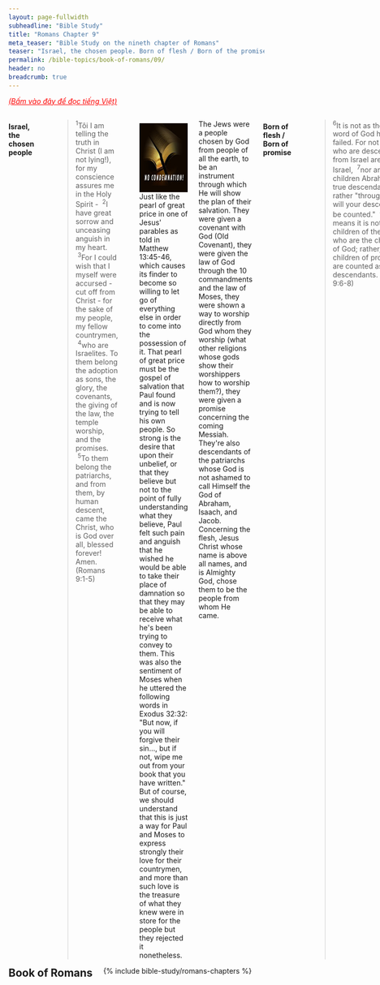 ```yaml
---
layout: page-fullwidth
subheadline: "Bible Study"
title: "Romans Chapter 9"
meta_teaser: "Bible Study on the nineth chapter of Romans"
teaser: "Israel, the chosen people. Born of flesh / Born of the promise. The sovereignty of God through Jacob and Esau. The sovereignty of God through Pharaoh. The sovereignty of God shown through the clay and the potter illustration. God's sovereign choice in wrath or mercy. Many are chosen but few are saved. God's righteousness is only available through faith."
permalink: /bible-topics/book-of-romans/09/
header: no
breadcrumb: true
---
```

<!--more-->
<p style="font-style: italic;"><a style="color: #ff0000;" href="{{ site.projectname }}/hoc-kinh-thanh/sach-ro-ma/09/">(Bấm vào đây để đọc tiếng Việt)</a></p>
<div class="row">
<div class="medium-8 columns">

<!-- MAIN TEXT -->
<h4 abp="1953"><strong>Israel, the chosen people</strong></h4>
<p style="text-align: left;" abp="1960"><strong></strong><blockquote><sup abp="1961">1</sup>Tôi&nbsp;I am telling the truth in Christ (I am not lying!), for my conscience assures me in the Holy Spirit - &nbsp;<sup>2</sup>I have great sorrow and unceasing anguish in my heart. &nbsp;<sup>3</sup>For I could wish that I myself were accursed - cut off from Christ - for the sake of my people, my fellow countrymen, &nbsp;<sup>4</sup>who are Israelites. To them belong the adoption as sons, the glory, the covenants, the giving of the law, the temple worship, and the promises. &nbsp;<sup>5</sup>To them belong the patriarchs, and from them, by human descent, came the Christ, who is God over all, blessed forever! Amen. (Romans 9:1-5) </blockquote></p>
<div>
<p>
<img alt src="/images/no-condemnation.jpg" style="border: 0px none; margin: 7px 15px 0px 0px; max-width: 100%; height: 136px; padding: 0px; float: left;">
<p style="text-align: left;" abp="1968">Just like the pearl of great price in one of Jesus' parables as told in Matthew 13:45-46, which causes its finder to become so willing to let go of everything else in order to come into the possession of it. That pearl of great price must be the gospel of salvation that Paul found and is now trying to tell his own people. So strong is the desire that upon their unbelief, or that they believe but not to the point of fully understanding what they believe, Paul felt such pain and anguish that he wished he would be able to take their place of damnation so that they may be able to receive what he's been trying to convey to them. This was also the sentiment of Moses when he uttered the following words in Exodus 32:32: "But now, if you will forgive their sin..., but if not, wipe me out from your book that you have written." But of course, we should understand that this is just a way for Paul and Moses to express strongly their love for their countrymen, and more than such love is the treasure of what they knew were in store for the people but they rejected it nonetheless.</p>
</p>
</div>
<p style="text-align: left;" abp="1968">The Jews were a people chosen by God from people of all the earth, to be an instrument through which He will show the plan of their salvation. They were given a covenant with God (Old Covenant), they were given the law of God through the 10 commandments and the law of Moses, they were shown a way to worship directly from God whom they worship (what other religions whose gods show their worshippers how to worship them?), they were given a promise concerning the coming Messiah. They're also descendants of the patriarchs whose God is not ashamed to call Himself the God of Abraham, Isaach, and Jacob. Concerning the flesh, Jesus Christ whose name is above all names, and is Almighty God, chose them to be the people from whom He came.<br /><br /></p>
<h4 style="text-align: left;" abp="1996"><strong>Born of flesh / Born of promise</strong></h4>
<p style="text-align: left;" abp="1996"><blockquote><sup>6</sup>It is not as though the word of God had failed. For not all those who are descended from Israel are truly Israel, &nbsp;<sup>7</sup>nor are all the children Abraham's true descendants; rather "through Isaac will your descendants be counted." &nbsp;<sup>8</sup>This means it is not the children of the flesh who are the children of God; rather, the children of promise are counted as descendants.&nbsp;(Romans 9:6-8)</blockquote></p>
<p style="text-align: left;" abp="1996">If God made a promise concerning the salvation of Israel, then why some of them are not saved? Did the word of God fail? Here Paul is trying to present the principle and condition of salvation.</p>
<p style="text-align: left;" abp="1996">God gave Abraham a promise that his descendants will be as numerous as stars in the sky and as sand in the ocean. Though Abraham believed in God, he lacked patience, so he and his wife Sarah used the maid servant Hagar to bear them a child named Ismael. However when the time comes according to the plan that God had predetermined, He gave them a child named Isaac born by wife Sarah. Therefore this passage talks of the two sons of Abraham, Ismael born by human desire, and Isaac born by the promise of God. Isaac represents those that rely on nothing but Christ to achieve the righteousness of God.</p>
<p style="text-align: left;" abp="1996">To demonstrate His power, God let them wait until Abraham turned 100, while Sarah became about 90 years old, when the human flesh can no longer conceive children. Therefore the true children of God are those born by the promise. And the only means by which they receive it is through faith.&nbsp;<br /><br /></p>
<h4 style="text-align: left;" abp="1996"><strong>The sovereignty of God through Esau and Jacob</strong></h4>
<p style="text-align: left;" abp="1996"><blockquote><sup>10</sup>Not only that, but when Rebekah had conceived children by one man, our ancestor Isaac - &nbsp;<sup>11</sup>even before they were born or had done anything good or bad (so that God's purpose in election would stand, not by works but by his calling) - &nbsp;<sup>12</sup>it was said to her, "The older will serve the younger," &nbsp;<sup>13</sup>just as it is written: "Jacob I loved, but Esau I hated."&nbsp;&nbsp; <sup>14</sup>What shall we say then? Is there injustice with God? Absolutely not! &nbsp;<sup>15</sup>For he says to Moses: "I will have mercy on whom I have mercy, and I will have compassion on whom I have compassion." &nbsp;<sup>16</sup>So then, it does not depend on human desire or exertion, but on God who shows mercy. (Romans 9:10-16) </blockquote></p>
<p style="text-align: left;" abp="1996">To continue the train of thought from a preceding passage about how God makes his choices, Paul is now leading us to a situation in the Bible about Rebecca's twin birth of Jacob and Esau. The main concept is Paul's quote of the Old Testament when God said: "Jacob I loved but Esau I hated," where Paul drew a conclusion of God's sovereignty concerning salvation when he wrote in verse 16 that it does not depend on human desire or effort, but on God's mercy.&nbsp;</p>
<p style="text-align: left;" abp="1996">This has caused much doubt in the hearts of many, from the righteousness of God, to how He choose some from the world. Concerning God's righteousness, we must believe that the Lord who demands righteousness from fallen flesh, must be Himself righteous, and his choices are based on the foundation that God's wisedom is above human understanding. Concerning choices, or election, there are two issues, one is "Does God choose to save only some from the world?," and two is "Are all who are chosen also saved?" There is so much debate concerning God's choice or election, but this reminds me two situations in the Bible.&nbsp;</p>
<p style="text-align: left;" abp="1996">The first situation involves how God chose the Jews from people of the world. But not all who were chosen came to trust in Christ when he took the cross, in the same manner as not all who came from Abraham were his true descendants. The second situation involves God's salvation plan that includes all of mankind. Examples of this truth is found in verses John 3:16, 2 Peter 3:9, John 3:36, and roughly 70 other verses.</p>
<p style="text-align: left;" abp="1996">Therefore we can base on these facts in the Bible to conclude that election and salvation are two separate things. Election has to do with God's choice of Israel to be the model of His salvation plan, and to speak of God's sovereignty, while salvation involves the giving of righteousness to those who place their trust in Christ, and it is available to all of mankind, which is not what Paul is speaking of here.&nbsp;<br /><br /></p>
<h4 abp="1996" style="text-align: left;"><strong>The sovereignty of God through Pharaoh</strong></h4>
<p abp="1996" style="text-align: left;"><blockquote><sup>17</sup>For the scripture says to Pharaoh: "For this very purpose I have raised you up, that I may demonstrate my power in you, and that my name may be proclaimed in all the earth." &nbsp;<sup>18</sup>So then, God has mercy on whom he chooses to have mercy, and he hardens whom he chooses to harden. &nbsp;<sup>19</sup>You will say to me then, "Why does he still find fault? For who has ever resisted his will?"&nbsp;(Romans 9:17-19) </blockquote></p>
<p style="text-align: left;">Paul continues in the vein of thought concerning God's sovereignty, citing from Exodus when God was preparing the way to deliver His people from Egypt. &nbsp;God hardens Pharaoh's heart so much that in the face of such terrifying plagues the prideful king continued to challenge God. But it was through the hardening that God's power was demonstrated.<br />&nbsp;</p>
<h4 abp="1996" style="text-align: left;"><strong>The sovereignty of God illustrated in clay/potter relationship</strong></h4>
<p style="text-align: left;" abp="1996"><blockquote><sup>20</sup>But who indeed are you - a mere human being - to talk back to God? Does what is molded say to the molder, "Why have you made me like this?" &nbsp;<sup>21</sup>Has the potter no right to make from the same lump of clay one vessel for special use and another for ordinary use?&nbsp;(Romans 9:20-21) </blockquote></p>
<p style="text-align: left;" abp="1996">Paul gave one more example using the relationship between the clay jar and its molder to expand his argument for the sovereignty of God.</p>
<p style="text-align: left;" abp="1996">In summary, the emphasis on God's sovereignty as an essential element which cannot be separated from the truth expressing that salvation is by grace alone that Paul has used as the main goal in all letters he wrote to the churches. The sovereignty of God demands that God's salvation does not depend on human desire or exertion, but on God who shows mercy.<br /><br /></p>
<h4 style="text-align: left;" abp="1996"><strong>The sovereignty of God in expressing wrath or mercy</strong></h4>
<p style="text-align: left;" abp="1996"><blockquote><sup>22</sup>But what if God, willing to demonstrate his wrath and to make known his power, has endured with much patience the objects of wrath prepared for destruction? &nbsp;<sup>23</sup>And what if he is willing to make known the wealth of his glory on the objects of mercy that he has prepared beforehand for glory - &nbsp;<sup>24</sup>even us, whom he has called, not only from the Jews but also from the Gentiles? &nbsp;<sup>25</sup>As he also says in Hosea: "I will call those who were not my people, 'My people,' and I will call her who was unloved, 'My beloved.'" <sup>26</sup>"And in the very place where it was said to them, 'You are not my people,' there they will be called 'sons of the living God.'" (Romans 9:22:26) </blockquote></p>
<p style="text-align: left;" abp="1996">This passage continues the line of thought on verse 18, in which God is sovereign in hardening the heart, or showing mercy, to a certain person or nation. It is this truth of God's sovereignty that cannot help but confirm the accompanying truth of salvation by grace, and through faith alone.&nbsp;</p>
<h4 style="text-align: left;" abp="1996"><br />
<strong>Many are called but not all are saved</strong></h4>
<p style="text-align: left;" abp="1996"><blockquote><sup>27</sup>And Isaiah cries out on behalf of Israel, "Though the number of the children of Israel are as the sand of the sea, only the remnant will be saved, &nbsp;<sup>28</sup>for the Lord will execute his sentence on the earth completely and quickly." &nbsp;<sup>29</sup>Just as Isaiah predicted, "If the Lord of armies had not left us descendants, we would have become like Sodom, and we would have resembled Gomorrah."&nbsp;(Romans 9:27-29)</blockquote></p>
<p style="text-align: left;" abp="1996">This passage shows us more clearly the difference between "election" and "salvation." The entire nation of Israel was chosen, or elected, but only a part of them is saved. God chose them to be an instrument through which He brings about the salvation plan for the whole world. But why were only some of them saved? Verse 32 explains the reason that caused them to miss the grace of God: because they did not seek Him through faith, but through works. We will dig deeper the meaning of this verse in the following part when we reach verse 32.&nbsp;</p>
<p style="text-align: left;" abp="1996">Paul then quotes from Isaiah to show them that if anyone in Israel is saved, it is because of God's grace and mercies. Because in reality, being Jews or Gentiles, they deserve no more than the people of Sodom or Gomorrah.</p>
<h4 style="text-align: left;" abp="1996"><br />
<strong>Righteousness is only available through faith</strong></h4>
<p style="text-align: left;" abp="1996"><blockquote><sup>30</sup>What shall we say then? - that the Gentiles who did not pursue righteousness obtained it, that is, a righteousness that is by faith, &nbsp;<sup>31</sup>but Israel even though pursuing a law of righteousness did not attain it. &nbsp;<sup>32</sup>Why not? Because they pursued it not by faith but (as if it were possible) by works. They stumbled over the stumbling stone, <sup>33</sup>just as it is written, "Look, I am laying in Zion a stone that will cause people to stumble and a rock that will make them fall,&nbsp;yet the one who believes in him will not be put to shame." (Romans 9:30-33) </blockquote></p>
<p style="text-align: left;" abp="1996">Now at this closing passage, Paul once again concludes with the same main theme: God's sovereignty in salvation. The Gentiles, not having been given the law, dead in sin and trespasses, never having sought God, yet now being called by Him to an opportunity to receive righteousness. On the other hand, God's chosen people of Israel, who have sought this righteousness through obedience to the law, many of whom never found it.</p>
<p style="text-align: left;" abp="1996">The main element that prevents the Jews from realizing this grace is their reliance on works, where works are dictated by the requirements of the law in order to achieve righteousness. God opened for them a new and living way that is through the body of Christ (Hebrews 10:20), but they insist on placing themselves under the slavery to the law. The Gentiles, not having anything to rely on, leaving only faith, which they place it wholly on Christ.</p>
<p style="text-align: left;" abp="1996">The rock that causes the nation of Israel to stumble is Christ. His coming to earth put before them an important decision, either to continue to use their own strength to satisfy the demands of the law, or to place their faith solely on the One who alone can satisfy them all on the cross. Jesus became the stumbling block for them. The perfect sacrifice of the Son of God had rendered obsolete all burnt sacrifices that they were so familiar with (Hebrews 10:26).<br /><br /></p>
<p abp="1999" style="text-align: left;"><em abp="2000" style="color: #999999;"><span abp="2001" style="font-size: 10pt; line-height: 1.2em;">Scripture quoted by permission. All scripture quotations, unless otherwise indicated, are taken from the NET Bible® copyright ©1996-2006 by Biblical Studies Press, L.L.C. All rights reserved.</span></em></p>
<p style="text-align: left;" abp="2002"><span style="color: #999999;" abp="2003"><em abp="2004"><span style="font-size: 10pt;" abp="2005">Nghi Nguyen</span></em></span></p>

<div class="alert-box text radius "><p><em abp="2000" style="color: #999999;">Disclaimer: This is my own opinion on the topic, which does not necessarily reflect the church's theology, or beliefs of the individuals in it — Nghi Nguyen</em></p></div>
</div><!-- /.medium-8.columns -->
<div class="bible-index medium-4 columns">
<h2 style="margin: 0px">Book of Romans</h2>
        {% include bible-study/romans-chapters %}
</div><!-- /.medium-4.columns -->
</div><!-- /.row -->
